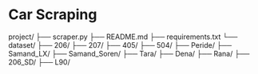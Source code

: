 # Car Scraping
project/
├── scraper.py
├── README.md
├── requirements.txt
└── dataset/
    ├── 206/
    ├── 207/
    ├── 405/
    ├── 504/
    ├── Peride/
    ├── Samand_LX/
    ├── Samand_Soren/
    ├── Tara/
    ├── Dena/
    ├── Rana/
    ├── 206_SD/
    ├── L90/
